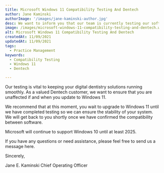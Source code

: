 ```yaml
---
title: Microsoft Windows 11 Compatibility Testing And Dentech
author: Jane Kaminski
authorImage: '/images/jane-kaminski-author.jpg'
desc: We want to inform you that our team is currently testing our software’s compatibility with the new Microsoft Windows 11.
image: /images/microsoft-windows-11-compatibility-testing-and-dentech.webp
alt: Microsoft Windows 11 Compatibility Testing And Dentech
createdAt: 11/09/2021
updatedAt: 11/09/2021
tags:
  - Practice Management
keywords:
  - Compatibility Testing
  - Windows 11
  - Dentech

---
```


Our testing is vital to keeping your digital dentistry solutions running smoothly. As a valued Dentech customer, we want to ensure that you are unaffected if and when you update to Windows 11.

We recommend that at this moment, you wait to upgrade to Windows 11 until we have completed testing so we can ensure the stability of your system. We will get back to you shortly once we have confirmed the compatibility between software.

Microsoft will continue to support Windows 10 until at least 2025.

If you have any questions or need assistance, please feel free to send us a message here.

Sincerely,

Jane E. Kaminski
Chief Operating Officer
